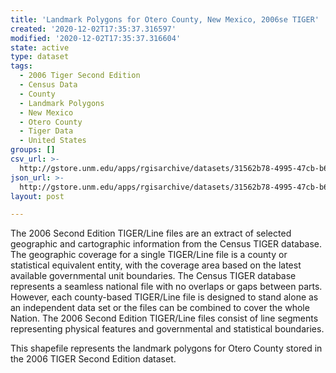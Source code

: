 ```yaml
---
title: 'Landmark Polygons for Otero County, New Mexico, 2006se TIGER'
created: '2020-12-02T17:35:37.316597'
modified: '2020-12-02T17:35:37.316604'
state: active
type: dataset
tags:
  - 2006 Tiger Second Edition
  - Census Data
  - County
  - Landmark Polygons
  - New Mexico
  - Otero County
  - Tiger Data
  - United States
groups: []
csv_url: >-
  http://gstore.unm.edu/apps/rgisarchive/datasets/31562b78-4995-47cb-b6ab-befb1d8dd747/tgr2006se_oter_lpy.derived.csv
json_url: >-
  http://gstore.unm.edu/apps/rgisarchive/datasets/31562b78-4995-47cb-b6ab-befb1d8dd747/tgr2006se_oter_lpy.derived.json
layout: post

---
```

The 2006 Second Edition TIGER/Line files are an extract of selected geographic and cartographic information from the Census TIGER database.  The geographic coverage for a single TIGER/Line file is a county or statistical equivalent entity, with the coverage area based on the latest available governmental unit boundaries. The Census TIGER database represents a seamless national file with no overlaps or gaps between parts.  However, each county-based TIGER/Line file is designed to stand alone as an independent data set or the files can be combined to cover the whole Nation.  The 2006 Second Edition  TIGER/Line files consist of line segments representing physical features and governmental and statistical boundaries.  

This shapefile represents the landmark polygons for Otero County stored in the 2006 TIGER Second Edition dataset.
